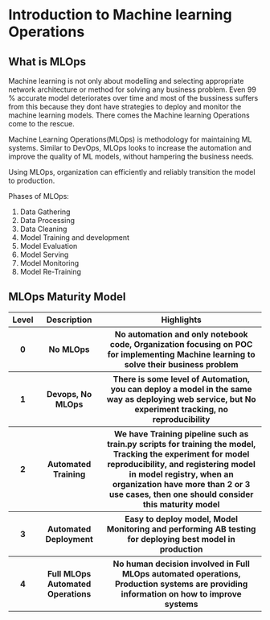 # Introduction to Machine learning Operations

<h2> What is MLOps </h2>

Machine learning is not only about modelling and selecting appropriate network architecture or method for solving any business problem. Even 99 % accurate model deteriorates over time 
and most of the bussiness suffers from this because they dont have strategies to deploy and monitor the machine learning models. There comes the Machine learning Operations come to the rescue.

Machine Learning Operations(MLOps) is methodology for maintaining ML systems. Similar to DevOps, MLOps looks to increase the automation and improve the quality of ML models,
without hampering the business needs.

Using MLOps, organization can efficiently and reliably transition the model to production.

Phases of MLOps:

1. Data Gathering
2. Data Processing
3. Data Cleaning
4. Model Training and development
5. Model Evaluation
6. Model Serving
7. Model Monitoring
8. Model Re-Training

<h2> MLOps Maturity Model </h2>

<table>
  <tr>
    <th> Level </th>
    <th> Description </th>
    <th> Highlights </th>
  </tr>
  
  <tr>
    <th> 0 </th>
    <th> No MLOps </th>
    <th> No automation and only notebook code, Organization focusing on POC for implementing Machine learning to solve their business problem </th>
  </tr>
  
  <tr>
    <th> 1 </th>
    <th> Devops, No MLOps </th>
    <th> There is some level of Automation, you can deploy a model in the same way as deploying web service, but No experiment tracking, no reproducibility </th>
  </tr>
  
  <tr>
    <th> 2 </th>
    <th> Automated Training </th>
    <th> We have Training pipeline such as train.py scripts for training the model, Tracking the experiment for model reproducibility, and registering model in model registry, when an organization have more than 2 or 3 use cases, then one should consider this maturity model </th>
  </tr>
  <tr>
    <th> 3 </th>
    <th> Automated Deployment </th>
    <th> Easy to deploy model, Model Monitoring and performing AB testing for deploying best model in production </th>
  </tr>
  <tr>
    <th> 4 </th>
    <th> Full MLOps Automated Operations </th>
    <th> No human decision involved in Full MLOps automated operations, Production systems are providing information on how to improve systems </th>
  </tr>
